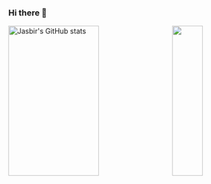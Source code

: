 ### Hi there 👋
<a href="https://profile-summary-for-github.com/user/JasbirCodeSpace">
  <img align="left" height="300px" width="60%" src="https://github-readme-stats.vercel.app/api?theme=light&username=JasbirCodeSpace&show_icons=true&line_height=27&count_private=true&include_all_commits=true" alt="Jasbir's GitHub stats"/>
  <img height="300px" width="35%"src="https://github-readme-stats.vercel.app/api/top-langs/?username=JasbirCodeSpace&layout=compact" align="right" height=150em>
  </a>
<!--
**JasbirCodeSpace/JasbirCodeSpace** is a ✨ _special_ ✨ repository because its `README.md` (this file) appears on your GitHub profile.

Here are some ideas to get you started:

- 🔭 I’m currently working on ...
- 🌱 I’m currently learning ...
- 👯 I’m looking to collaborate on ...
- 🤔 I’m looking for help with ...
- 💬 Ask me about ...
- 📫 How to reach me: ...
- 😄 Pronouns: ...
- ⚡ Fun fact: ...
-->
